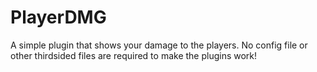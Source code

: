 # PlayerDMG
A simple plugin that shows your damage to the players.
No config file or other thirdsided files are required to make the plugins work!

